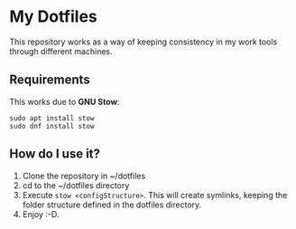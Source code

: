 # My Dotfiles

This repository works as a way of keeping consistency in my work tools through different machines.

## Requirements

This works due to **GNU Stow**:

```shell
sudo apt install stow
sudo dnf install stow
```

## How do I use it?

1. Clone the repository in ~/dotfiles
2. cd to the ~/dotfiles directory
3. Execute `stow <configStructure>`. This will create symlinks, keeping the folder structure defined in the dotfiles directory.
4. Enjoy :-D.

